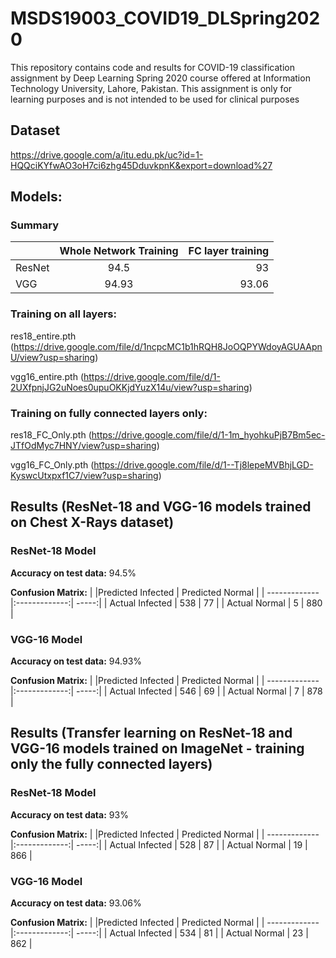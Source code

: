 # MSDS19003_COVID19_DLSpring2020

This repository contains code and results for COVID-19 classification assignment by Deep Learning Spring 2020 course offered at Information Technology University, Lahore, Pakistan. This assignment is only for learning purposes and is not intended to be used for clinical purposes

## Dataset
https://drive.google.com/a/itu.edu.pk/uc?id=1-HQQciKYfwAO3oH7ci6zhg45DduvkpnK&export=download%27

## Models:

### Summary

|         |Whole Network Training       | FC layer training  |
| ------------- |:-------------:| -----:|
| ResNet      | 94.5 | 93 |
| VGG      | 94.93     |   93.06 |


### Training on all layers:

res18_entire.pth (https://drive.google.com/file/d/1ncpcMC1b1hRQH8JoOQPYWdoyAGUAApnU/view?usp=sharing)

vgg16_entire.pth (https://drive.google.com/file/d/1-2UXfpnjJG2uNoes0upuOKKjdYuzX14u/view?usp=sharing)

### Training on fully connected layers only:

res18_FC_Only.pth (https://drive.google.com/file/d/1-1m_hyohkuPjB7Bm5ec-JTfOdMyc7HNY/view?usp=sharing)

vgg16_FC_Only.pth (https://drive.google.com/file/d/1--Tj8lepeMVBhjLGD-KyswcUtxpxf1C7/view?usp=sharing)

## Results (ResNet-18 and VGG-16 models trained on Chest X-Rays dataset)

### ResNet-18 Model 

**Accuracy on test data:**
94.5%

**Confusion Matrix:**
|         |Predicted Infected        | Predicted Normal  |
| ------------- |:-------------:| -----:|
| Actual Infected      | 538 | 77 |
| Actual Normal      | 5      |   880 |

### VGG-16 Model
**Accuracy on test data:**
94.93%

**Confusion Matrix:**
|         |Predicted Infected        | Predicted Normal  |
| ------------- |:-------------:| -----:|
| Actual Infected      | 546 | 69 |
| Actual Normal      | 7      |   878 |


## Results (Transfer learning on ResNet-18 and VGG-16 models trained on ImageNet - training only the fully connected layers)

### ResNet-18 Model 

**Accuracy on test data:**
93%

**Confusion Matrix:**
|         |Predicted Infected        | Predicted Normal  |
| ------------- |:-------------:| -----:|
| Actual Infected      | 528 | 87 |
| Actual Normal      | 19      |   866 |

### VGG-16 Model
**Accuracy on test data:**
93.06%

**Confusion Matrix:**
|         |Predicted Infected        | Predicted Normal  |
| ------------- |:-------------:| -----:|
| Actual Infected      | 534 | 81 |
| Actual Normal      | 23      |   862 |




